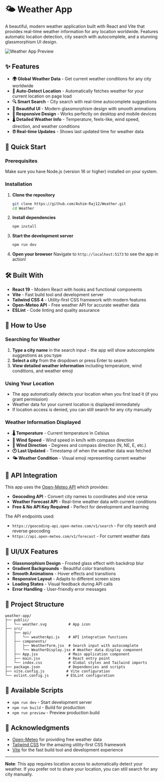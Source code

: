 # 🌤️ Weather App

A beautiful, modern weather application built with React and Vite that provides real-time weather information for any location worldwide. Features automatic location detection, city search with autocomplete, and a stunning glassmorphism UI design.

![Weather App Preview](https://weather-one-phi-44.vercel.app/)

## ✨ Features

- **🌍 Global Weather Data** - Get current weather conditions for any city worldwide
- **📍 Auto-Detect Location** - Automatically fetches weather for your current location on page load
- **🔍 Smart Search** - City search with real-time autocomplete suggestions
- **🎨 Beautiful UI** - Modern glassmorphism design with smooth animations
- **📱 Responsive Design** - Works perfectly on desktop and mobile devices
- **🌡️ Detailed Weather Info** - Temperature, feels-like, wind speed, direction, and weather conditions
- **⏰ Real-time Updates** - Shows last updated time for weather data

## 🚀 Quick Start

### Prerequisites

Make sure you have Node.js (version 16 or higher) installed on your system.

### Installation

1. **Clone the repository**
   ```bash
   git clone https://github.com/Ashim-Raj12/Weather.git
   cd Weather
   ```

2. **Install dependencies**
   ```bash
   npm install
   ```

3. **Start the development server**
   ```bash
   npm run dev
   ```

4. **Open your browser**
   Navigate to `http://localhost:5173` to see the app in action!

## 🛠️ Built With

- **React 19** - Modern React with hooks and functional components
- **Vite** - Fast build tool and development server
- **Tailwind CSS 4** - Utility-first CSS framework with modern features
- **Open-Meteo API** - Free weather API for accurate weather data
- **ESLint** - Code linting and quality assurance

## 📖 How to Use

### Searching for Weather

1. **Type a city name** in the search input - the app will show autocomplete suggestions as you type
2. **Select a city** from the dropdown or press Enter to search
3. **View detailed weather information** including temperature, wind conditions, and weather emoji

### Using Your Location

- The app automatically detects your location when you first load it (if you grant permission)
- Weather data for your current location is displayed immediately
- If location access is denied, you can still search for any city manually

### Weather Information Displayed

- **🌡️ Temperature** - Current temperature in Celsius
- **💨 Wind Speed** - Wind speed in km/h with compass direction
- **🧭 Wind Direction** - Degrees and compass direction (N, NE, E, etc.)
- **🕐 Last Updated** - Timestamp of when the weather data was fetched
- **🌤️ Weather Condition** - Visual emoji representing current weather

## 🔧 API Integration

This app uses the [Open-Meteo API](https://open-meteo.com/) which provides:

- **Geocoding API** - Convert city names to coordinates and vice versa
- **Weather Forecast API** - Real-time weather data with current conditions
- **Free & No API Key Required** - Perfect for development and learning

The API endpoints used:
- `https://geocoding-api.open-meteo.com/v1/search` - For city search and reverse geocoding
- `https://api.open-meteo.com/v1/forecast` - For current weather data

## 🎨 UI/UX Features

- **Glassmorphism Design** - Frosted glass effect with backdrop blur
- **Gradient Backgrounds** - Beautiful color transitions
- **Smooth Animations** - Hover effects and transitions
- **Responsive Layout** - Adapts to different screen sizes
- **Loading States** - Visual feedback during API calls
- **Error Handling** - User-friendly error messages

## 📁 Project Structure

```
weather-app/
├── public/
│   └── weather.svg          # App icon
├── src/
│   ├── api/
│   │   └── weatherApi.js    # API integration functions
│   ├── components/
│   │   ├── WeatherForm.jsx  # Search input with autocomplete
│   │   └── WeatherDisplay.jsx # Weather data display component
│   ├── App.jsx              # Main application component
│   ├── main.jsx             # React entry point
│   └── index.css            # Global styles and Tailwind imports
├── package.json             # Dependencies and scripts
├── vite.config.js          # Vite configuration
└── eslint.config.js        # ESLint configuration
```

## 🚀 Available Scripts

- `npm run dev` - Start development server
- `npm run build` - Build for production
- `npm run preview` - Preview production build

## 🙏 Acknowledgments

- [Open-Meteo](https://open-meteo.com/) for providing free weather data
- [Tailwind CSS](https://tailwindcss.com/) for the amazing utility-first CSS framework
- [Vite](https://vitejs.dev/) for the fast build tool and development experience

---

**Note**: This app requires location access to automatically detect your weather. If you prefer not to share your location, you can still search for any city manually.

